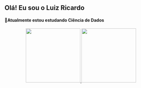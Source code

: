 ## Olá! Eu sou o Luiz Ricardo

#### :ghost:Atualmente estou estudando Ciência de Dados

<div align="center">
  <a href="https://github.com/rickluizms">
  <img height="180em" src="https://github-readme-stats.vercel.app/api?username=rickluizms&show_icons=true&theme=dracula&include_all_commits=true&count_private=true"/>
  <img height="180em" src="https://github-readme-stats.vercel.app/api/top-langs/?username=rickluizms&layout=compact&langs_count=7&theme=dracula"/>
</div>

  
